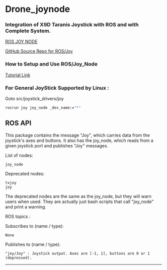 # Drone_joynode
### Integration of X9D Taranis Joystick with ROS and with Complete System.

[ROS JOY NODE](http://wiki.ros.org/joy)

[GitHub Source Repo for ROS/Joy](https://github.com/ros-drivers/joystick_drivers)

### How to Setup and Use ROS/Joy_Node
[Tutorial Link](http://wiki.ros.org/joy/Tutorials)

### For General JoyStick Supported by Linux :
Goto src/joystick_drivers/joy

```bash
rosrun joy joy_node _dev_name:="*"
```


## ROS API

This package contains the message "Joy", which carries data from the joystick's axes and buttons. It also has the joy_node, which reads from a given joystick port and publishes "Joy" messages.

List of nodes:

    joy_node

Deprecated nodes:

    txjoy
    joy 
The deprecated nodes are the same as the joy_node, but they will warn users when used. They are actually just bash scripts that call "joy_node" and print a warning.

ROS topics : 

Subscribes to (name / type):

    None

Publishes to (name / type):

    "joy/Joy" : Joystick output. Axes are [-1, 1], buttons are 0 or 1 (depressed).

________________________________________________________________________